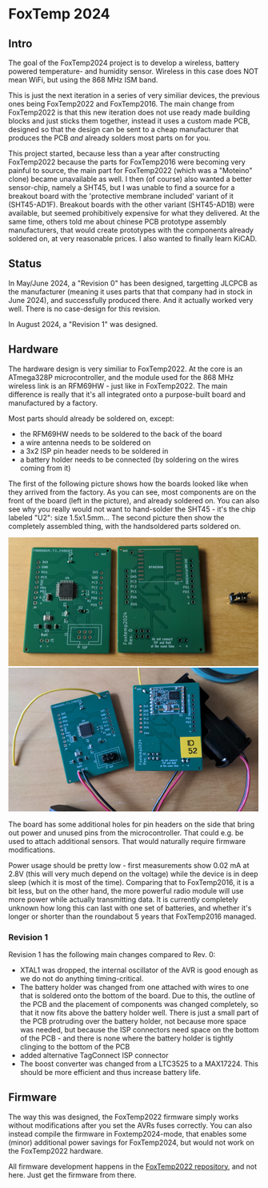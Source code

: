 # FoxTemp 2024

## Intro

The goal of the FoxTemp2024 project is to develop a wireless,
battery powered temperature- and humidity sensor. Wireless in
this case does NOT mean WiFi, but using the 868 MHz ISM band.

This is just the next iteration in a series of very similiar devices, the
previous ones being FoxTemp2022 and FoxTemp2016. The main change
from FoxTemp2022 is that this new iteration does not use
ready made building blocks and just sticks them together,
instead it uses a custom made PCB, designed so that the
design can be sent to a cheap manufacturer that produces
the PCB _and_ already solders most parts on for you.

This project started, because less than a year after constructing
FoxTemp2022 because the parts for FoxTemp2016 were becoming very
painful to source, the main part for FoxTemp2022 (which was a
"Moteino" clone) became unavailable as well.
I then (of course) also wanted a better sensor-chip, namely a
SHT45, but I was unable to find a source for a breakout board
with the 'protective membrane included' variant of
it (SHT45-AD1F). Breakout boards with the other variant
(SHT45-AD1B) were available, but seemed prohibitively expensive
for what they delivered. At the same time, others told me about
chinese PCB prototype assembly manufacturers, that would create
prototypes with the components already soldered on, at
very reasonable prices. I also wanted to finally learn KiCAD.

## Status

In May/June 2024, a "Revision 0" has been designed, targetting
JLCPCB as the manufacturer (meaning it uses parts that that
company had in stock in June 2024), and successfully
produced there. And it actually worked very well.
There is no case-design for this revision.

In August 2024, a "Revision 1" was designed.


## Hardware

The hardware design is very similiar to FoxTemp2022.
At the core is an ATmega328P microcontroller, and the
module used for the 868 MHz wireless link is an
RFM69HW - just like in FoxTemp2022. The main difference
is really that it's all integrated onto a purpose-built
board and manufactured by a factory.

Most parts should already be soldered on, except:
* the RFM69HW needs to be soldered to the back of the board
* a wire antenna needs to be soldered on
* a 3x2 ISP pin header needs to be soldered in
* a battery holder needs to be connected (by soldering on the wires coming from it)

The first of the following picture shows how the boards
looked like when they arrived from the factory. As you can
see, most components are on the front of the board (left
in the picture), and already soldered on. You can also see why
you really would not want to hand-solder the SHT45 - it's
the chip labeled "U2": size 1.5x1.5mm...
The second picture then show the completely assembled thing,
with the handsoldered parts soldered on.

<img src="pics/foxtemp2024r0-0.jpg" alt="two half finished foxtemp2024 devices as they arrived from the factory (showing front and back)" width="500">

<img src="pics/foxtemp2024r0-1.jpg" alt="two fully finished foxtemp2024 devices (showing front and back)" width="500">

The board has some additional holes for pin headers on the
side that bring out power and unused pins from the
microcontroller. That could e.g. be used to attach additional
sensors. That would naturally require firmware modifications.

Power usage should be pretty low - first measurements show
0.02 mA at 2.8V (this will very much depend on the voltage)
while the device is in deep sleep (which it is most of the
time). Comparing that to FoxTemp2016, it is a bit less,
but on the other hand, the more powerful radio module
will use more power while actually transmitting data.
It is currently completely unknown how long this can
last with one set of batteries, and whether it's longer
or shorter than the roundabout 5 years that FoxTemp2016
managed.

### Revision 1

Revision 1 has the following main changes compared
to Rev. 0:
* XTAL1 was dropped, the internal oscillator of the AVR
  is good enough as we do not do anything timing-critical.
* The battery holder was changed from one attached
  with wires to one that is soldered onto the bottom
  of the board. Due to this, the outline of the PCB and
  the placement of components was changed completely,
  so that it now fits above the battery holder well.
  There is just a small part of the PCB
  protruding over the battery holder, not because more
  space was needed, but because the ISP connectors
  need space on the bottom of the PCB - and there is
  none where the battery holder is tightly clinging
  to the bottom of the PCB
* added alternative TagConnect ISP connector
* The boost converter was changed from a LTC3525 to
  a MAX17224. This should be more efficient and
  thus increase battery life.


## Firmware

The way this was designed, the FoxTemp2022 firmware
simply works without modifications after you set the AVRs
fuses correctly. You can also instead compile the firmware
in Foxtemp2024-mode, that enables some (minor) additional power
savings for FoxTemp2024, but would not work on the FoxTemp2022
hardware.

All firmware development happens in the
[FoxTemp2022 repository](https://github.com/poempelfox/foxtemp2022),
and not here. Just get the firmware from there.

